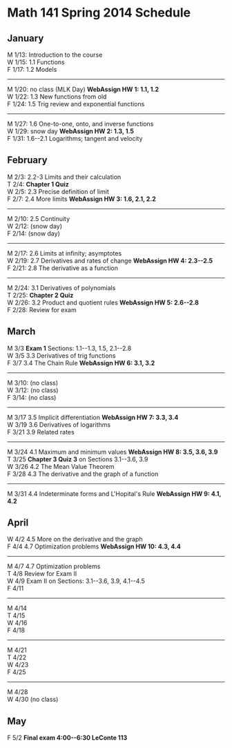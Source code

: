 # Math 141 Spring 2014 Schedule

## January

M 1/13: Introduction to the course  
W 1/15: 1.1 Functions  
F 1/17: 1.2 Models  

---------------------------------------------------------
M 1/20: no class (MLK Day)  **WebAssign HW 1: 1.1, 1.2**  
W 1/22: 1.3 New functions from old  
F 1/24: 1.5 Trig review and exponential functions  

----------------------------------------------------------
M 1/27: 1.6 One-to-one, onto, and inverse functions    
W 1/29: snow day   **WebAssign HW 2: 1.3, 1.5**  
F 1/31: 1.6--2.1 Logarithms; tangent and velocity  

## February

M 2/3: 2.2-3 Limits and their calculation    
T 2/4: **Chapter 1 Quiz**  
W 2/5: 2.3 Precise definition of limit  
F 2/7: 2.4 More limits   **WebAssign HW 3: 1.6, 2.1, 2.2**  

----------------------------------------------------------
M 2/10: 2.5 Continuity  
W 2/12: (snow day)  
F 2/14: (snow day)  

----------------------------------------------------------
M 2/17: 2.6 Limits at infinity; asymptotes   
W 2/19: 2.7 Derivatives and rates of change **WebAssign HW 4: 2.3--2.5**  
F 2/21: 2.8 The derivative as a function     


----------------------------------------------------------
M 2/24: 3.1 Derivatives of polynomials  
T 2/25:  **Chapter 2 Quiz**   
W 2/26: 3.2 Product and quotient rules  **WebAssign HW 5: 2.6--2.8**    
F 2/28: Review for exam  

## March          

M 3/3    **Exam 1** Sections: 1.1--1.3, 1.5, 2.1--2.8  
W 3/5    3.3 Derivatives of trig functions   
F 3/7    3.4 The Chain Rule  **WebAssign HW 6: 3.1, 3.2**  

----------------------------------------------------------
M 3/10: (no class)  
W 3/12: (no class)  
F 3/14: (no class)  

----------------------------------------------------------
M 3/17  3.5 Implicit differentiation  **WebAssign HW 7: 3.3, 3.4**  
W 3/19  3.6 Derivatives of logarithms   
F 3/21  3.9 Related rates  

----------------------------------------------------------
M 3/24  4.1 Maximum and minimum values  **WebAssign HW 8: 3.5, 3.6, 3.9**    
T 3/25  **Chapter 3 Quiz 3** on Sections 3.1--3.6, 3.9  
W 3/26  4.2 The Mean Value Theorem  
F 3/28  4.3 The derivative and the graph of a function  

----------------------------------------------------------
M 3/31  4.4 Indeterminate forms and L'Hopital's Rule    **WebAssign HW 9: 4.1, 4.2**

## April

W 4/2  4.5 More on the derivative and the graph  
F 4/4  4.7 Optimization problems    **WebAssign HW 10: 4.3, 4.4**  

------------------------------------------------------------
M 4/7  4.7 Optimization problems  
T 4/8  Review for Exam II  
W 4/9  Exam II on Sections: 3.1--3.6, 3.9, 4.1--4.5  
F 4/11   

------------------------------------------------------------
M 4/14  
T 4/15  
W 4/16  
F 4/18  

------------------------------------------------------------
M 4/21  
T 4/22  
W 4/23  
F 4/25 

------------------------------------------------------------
M 4/28  
W 4/30  (no class)  

## May
F 5/2 **Final exam 4:00--6:30 LeConte 113**  

                                                                  
